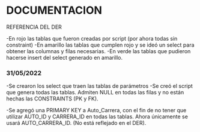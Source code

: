 # DOCUMENTACION

REFERENCIA DEL DER

-En rojo las tablas que fueron creadas por script (por ahora todas sin constraint)
-En amarillo las tablas que cumplen rojo y se ideó un select para obtener las columnas y filas necesarias.
-En verde las tablas que pudieron hacerse insert del select generado en amarillo.

### 31/05/2022

-Se crearon los select que traen las tablas de parámetros
-Se creó el script que genera todas las tablas. Admiten NULL en todas las filas y no están hechas las CONSTRAINTS (PK y FK).

-Se agregó una PRIMARY KEY a Auto_Carrera, con el fin de no tener que utilizar AUTO_ID y CARRERA_ID en todas las tablas. Ahora únicamente se usará AUTO_CARRERA_ID. (No está reflejado en el DER).
